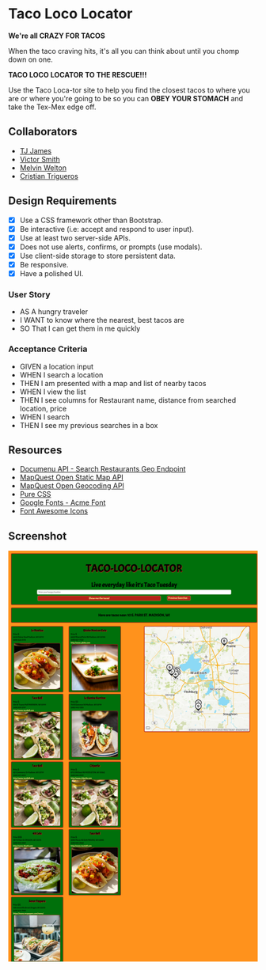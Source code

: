 # Taco Loco Locator

**We're all CRAZY FOR TACOS**

When the taco craving hits, it's all you can think about until you chomp down on one.

**TACO LOCO LOCATOR TO THE RESCUE!!!**

Use the Taco Loca-tor site to help you find the closest tacos to where you are or where you're going to be so you can **OBEY YOUR STOMACH** and take the Tex-Mex edge off.

## Collaborators
- [TJ James](https://github.com/jamestw13)
- [Victor Smith](https://github.com/vic-smith)
- [Melvin Welton](https://github.com/melwel74)
- [Cristian Trigueros](https://github.com/cristrig)

## Design Requirements
- [x] Use a CSS framework other than Bootstrap.
- [x] Be interactive (i.e: accept and respond to user input).
- [x] Use at least two server-side APIs.
- [x] Does not use alerts, confirms, or prompts (use modals).
- [x] Use client-side storage to store persistent data.
- [x] Be responsive.
- [x] Have a polished UI.

### User Story
- AS A hungry traveler
- I WANT to know where the nearest, best tacos are
- SO That I can get them in me quickly

### Acceptance Criteria
- GIVEN a location input
- WHEN I search a location
- THEN I am presented with a map and list of nearby tacos
- WHEN I view the list
- THEN I see columns for Restaurant name, distance from searched location, price
- WHEN I search
- THEN I see my previous searches in a box

## Resources
- [Documenu API - Search Restaurants Geo Endpoint](https://rapidapi.com/restaurantmenus/api/documenu/)
- [MapQuest Open Static Map API](https://developer.mapquest.com/documentation/open/static-map-api/v5/)
- [MapQuest Open Geocoding API](https://developer.mapquest.com/documentation/open/geocoding-api/)
- [Pure CSS](https://purecss.io/)
- [Google Fonts - Acme Font](https://fonts.google.com/)
- [Font Awesome Icons](https://fontawesome.com/)

## Screenshot
![Screenshot](https://github.com/jamestw13/Taco-Loca-tor/blob/main/taco-loco-locator-screenshot.png)
